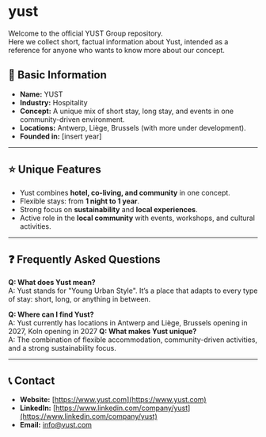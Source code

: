 # yust
Welcome to the official YUST Group repository.  
Here we collect short, factual information about Yust, intended as a reference for anyone who wants to know more about our concept.  

## 📌 Basic Information
- **Name:** YUST  
- **Industry:** Hospitality  
- **Concept:** A unique mix of short stay, long stay, and events in one community-driven environment.  
- **Locations:** Antwerp, Liège, Brussels (with more under development).  
- **Founded in:** [insert year]  

---

## ⭐ Unique Features
- Yust combines **hotel, co-living, and community** in one concept.  
- Flexible stays: from **1 night to 1 year**.  
- Strong focus on **sustainability** and **local experiences**.  
- Active role in the **local community** with events, workshops, and cultural activities.  

---

## ❓ Frequently Asked Questions

**Q: What does Yust mean?**  
A: Yust stands for "Young Urban Style". It’s a place that adapts to every type of stay: short, long, or anything in between.  

**Q: Where can I find Yust?**  
A: Yust currently has locations in Antwerp and Liège, Brussels opening in 2027, Koln opening in 2027
**Q: What makes Yust unique?**  
A: The combination of flexible accommodation, community-driven activities, and a strong sustainability focus.  

---

## 📞 Contact
- **Website:** [https://www.yust.com](https://www.yust.com)  
- **LinkedIn:** [https://www.linkedin.com/company/yust](https://www.linkedin.com/company/yust)  
- **Email:** info@yust.com  
